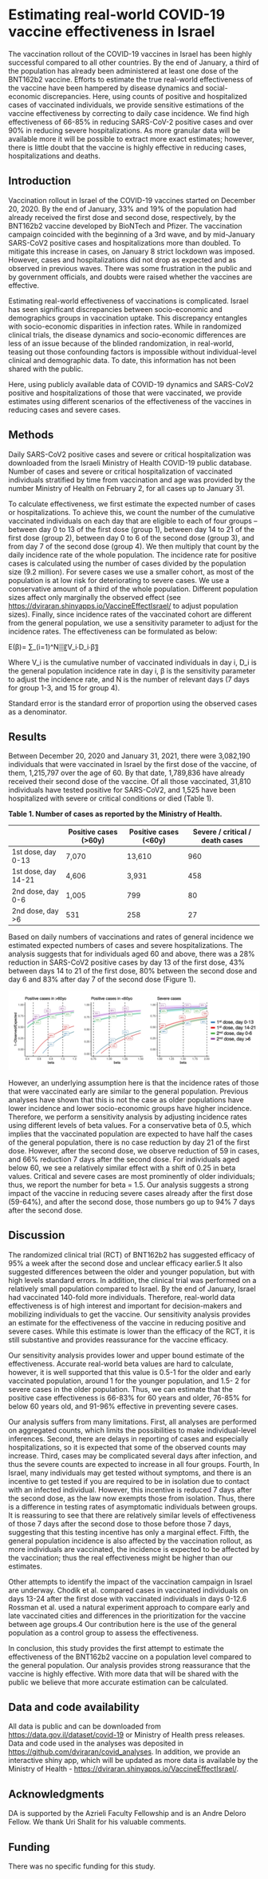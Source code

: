 # Estimating real-world COVID-19 vaccine effectiveness in Israel

The vaccination rollout of the COVID-19 vaccines in Israel has been highly successful compared to all other countries. 
By the end of January, a third of the population has already been administered at least one dose of the BNT162b2 vaccine. 
Efforts to estimate the true real-world effectiveness of the vaccine have been hampered by disease dynamics and social-economic discrepancies. 
Here, using counts of positive and hospitalized cases of vaccinated individuals, we provide sensitive estimations of the vaccine effectiveness by 
correcting to daily case incidence. We find high effectiveness of 66-85% in reducing SARS-CoV-2 positive cases and over 90% in reducing severe 
hospitalizations. As more granular data will be available more it will be possible to extract more exact estimates; however, 
there is little doubt that the vaccine is highly effective in reducing cases, hospitalizations and deaths.

## Introduction

Vaccination rollout in Israel of the COVID-19 vaccines started on December 20, 2020. By the end of January, 33% and 19% of the population had 
already received the first dose and second dose, respectively, by the BNT162b2 vaccine developed by BioNTech and Pfizer. The vaccination campaign 
coincided with the beginning of a 3rd wave, and by mid-January SARS-CoV2 positive cases and hospitalizations more than doubled. To mitigate this 
increase in cases, on January 8 strict lockdown was imposed. However, cases and hospitalizations did not drop as expected and as observed in previous waves. 
There was some frustration in the public and by government officials, and doubts were raised whether the vaccines are effective.
 
Estimating real-world effectiveness of vaccinations is complicated. Israel has seen significant discrepancies between socio-economic and demographics 
groups in vaccination uptake. This discrepancy entangles with socio-economic disparities in infection rates. While in randomized clinical trials, 
the disease dynamics and socio-economic differences are less of an issue because of the blinded randomization, in real-world, teasing out those 
confounding factors is impossible without individual-level clinical and demographic data. To date, this information has not been shared with the public.
 
Here, using publicly available data of COVID-19 dynamics and SARS-CoV2 positive and hospitalizations of those that were vaccinated, we provide 
estimates using different scenarios of the effectiveness of the vaccines in reducing cases and severe cases.

## Methods

Daily SARS-CoV2 positive cases and severe or critical hospitalization was downloaded from the Israeli Ministry of Health COVID-19 public database.
Number of cases and severe or critical hospitalization of vaccinated individuals stratified by time from vaccination and age was provided by the number 
Ministry of Health on February 2, for all cases up to January 31.


To calculate effectiveness, we first estimate the expected number of cases or hospitalizations. To achieve this, we count the number of the cumulative 
vaccinated individuals on each day that are eligible to each of four groups – between day 0 to 13 of the first dose (group 1), between day 14 to 21 of the 
first dose (group 2), between day 0 to 6 of the second dose (group 3), and from day 7 of the second dose (group 4). We then multiply that count by the daily 
incidence rate of the whole population. The incidence rate for positive cases is calculated using the number of cases divided by the population size (9.2 million). 
For severe cases we use a smaller cohort, as most of the population is at low risk for deteriorating to severe cases. We use a conservative amount of a 
third of the whole population. Different population sizes affect only marginally the observed effect (see https://dviraran.shinyapps.io/VaccineEffectIsrael/ 
to adjust population sizes). Finally, since incidence rates of the vaccinated cohort are different from the general population, we use a sensitivity parameter 
to adjust for the incidence rates. The effectiveness can be formulated as below:

E(β)= ∑_(i=1)^N▒〖V_i∙D_i∙β〗

Where V_i is the cumulative number of vaccinated individuals in day i, D_i  is the general population incidence rate in day i, β is the sensitivity parameter to adjust the incidence rate, and N is the number of relevant days (7 days for group 1-3, and 15 for group 4).

Standard error is the standard error of proportion using the observed cases as a denominator.

## Results

Between December 20, 2020 and January 31, 2021, there were 3,082,190 individuals that were vaccinated in Israel by the first dose of the vaccine, of them, 
1,215,797 over the age of 60. By that date, 1,789,836 have already received their second dose of the vaccine. Of all those vaccinated, 31,810 
individuals have tested positive for SARS-CoV2, and 1,525 have been hospitalized with severe or critical conditions or died (Table 1).

**Table 1. Number of cases as reported by the Ministry of Health.**

|                     | Positive cases (>60y) | Positive cases (<60y) | Severe / critical / death cases |
|---------------------|-----------------------|-----------------------|---------------------------------|
| 1st dose, day 0-13  | 7,070                 | 13,610                | 960                             |
| 1st dose, day 14-21 | 4,606                 | 3,931                 | 458                             |
| 2nd dose, day 0-6   | 1,005                 | 799                   | 80                              |
| 2nd dose, day >6    | 531                   | 258                   | 27                              |


Based on daily numbers of vaccinations and rates of general incidence we estimated expected numbers of cases and severe hospitalizations. 
The analysis suggests that for individuals aged 60 and above, there was a 28% reduction in SARS-CoV2 positive cases by day 13 of the first dose, 
43% between days 14 to 21 of the first dose, 80% between the second dose and day 6 and 83% after day 7 of the second dose (Figure 1).

![alt text](https://github.com/dviraran/covid_analyses/blob/master/figure1.jpg)

However, an underlying assumption here is that the incidence rates of those that were vaccinated early are similar to the general population. 
Previous analyses have shown that this is not the case as older populations have lower incidence and lower socio-economic groups have higher 
incidence. Therefore, we perform a sensitivity analysis by adjusting incidence rates using different levels of beta values. 
For a conservative beta of 0.5, which implies that the vaccinated population are expected to have half the cases of the general population, 
there is no case reduction by day 21 of the first dose. However, after the second dose, we observe reduction of 59 in cases, and 66% reduction 
7 days after the second dose. For individuals aged below 60, we see a relatively similar effect with a shift of 0.25 in beta values. 
Critical and severe cases are most prominently of older individuals; thus, we report the number for beta = 1.5. Our analysis suggests a strong 
impact of the vaccine in reducing severe cases already after the first dose (59-64%), and  after the second dose, those numbers go up to 94% 7 
days after the second dose.

## Discussion

The randomized clinical trial (RCT) of BNT162b2 has suggested efficacy of 95% a week after the second dose and unclear efficacy earlier.5 It also suggested differences between the older and younger population, but with high levels standard errors. In addition, the clinical trial was performed on a relatively small population compared to Israel. By the end of January, Israel had vaccinated 140-fold more individuals. Therefore, real-world data effectiveness is of high interest and important for decision-makers and mobilizing individuals to get the vaccine. Our sensitivity analysis provides an estimate for the effectiveness of the vaccine in reducing positive and severe cases. While this estimate is lower than the efficacy of the RCT, it is still substantive and provides reassurance for the vaccine efficacy. 

Our sensitivity analysis provides lower and upper bound estimate of the effectiveness. Accurate real-world beta values are hard to calculate, however, it is well supported that this value is 0.5-1 for the older and early vaccinated population, around 1 for the younger population, and 1.5- 2 for severe cases in the older population. Thus, we can estimate that the positive case effectiveness is 66-83% for 60 years and older, 76-85% for below 60 years old, and 91-96% effective in preventing severe cases.

Our analysis suffers from many limitations. First, all analyses are performed on aggregated counts, which limits the possibilities to make individual-level inferences. Second, there are delays in reporting of cases and especially hospitalizations, so it is expected that some of the observed counts may increase. Third, cases may be complicated several days after infection, and thus the severe counts are expected to increase in all four groups. Fourth, In Israel, many individuals may get tested without symptoms, and there is an incentive to get tested if you are required to be in isolation due to contact with an infected individual. However, this incentive is reduced 7 days after the second dose, as the law now exempts those from isolation. Thus, there is a difference in testing rates of asymptomatic individuals between groups. It is reassuring to see that there are relatively similar levels of effectiveness of those 7 days after the second dose to those before those 7 days, suggesting that this testing incentive has only a marginal effect. Fifth, the general population incidence is also affected by the vaccination rollout, as more individuals are vaccinated, the incidence is expected to be affected by the vaccination; thus the real effectiveness might be higher than our estimates.

Other attempts to identify the impact of the vaccination campaign in Israel are underway. Chodik et al. compared cases in vaccinated individuals on days 13-24 after the first dose with vaccinated individuals in days 0-12.6 Rossman et al. used a natural experiment approach to compare early and late vaccinated cities and differences in the prioritization for the vaccine between age groups.4 Our contribution here is the use of the general population as a control group to assess the effectiveness. 

In conclusion, this study provides the first attempt to estimate the effectiveness of the BNT162b2 vaccine on a population level compared to the general population. Our analysis provides strong reassurance that the vaccine is highly effective. With more data that will be shared with the public we believe that more accurate estimation can be calculated.

## Data and code availability

All data is public and can be downloaded from https://data.gov.il/dataset/covid-19 or Ministry of Health press releases. Data and code used in the analyses was deposited in https://github.com/dviraran/covid_analyses. In addition, we provide an interactive shiny app, which will be updated as more data is available by the Ministry of Health - https://dviraran.shinyapps.io/VaccineEffectIsrael/. 

## Acknowledgments

DA is supported by the Azrieli Faculty Fellowship and is an Andre Deloro Fellow. We thank Uri Shalit for his valuable comments.

## Funding

There was no specific funding for this study.


